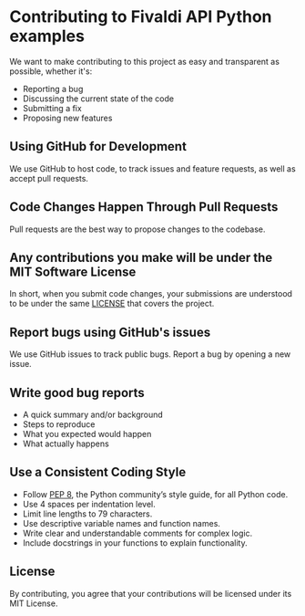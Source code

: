 # Contributing to Fivaldi API Python examples

We want to make contributing to this project as easy and transparent as possible, whether it's:

- Reporting a bug
- Discussing the current state of the code
- Submitting a fix
- Proposing new features

## Using GitHub for Development

We use GitHub to host code, to track issues and feature requests, as well as accept pull requests.

## Code Changes Happen Through Pull Requests

Pull requests are the best way to propose changes to the codebase.

## Any contributions you make will be under the MIT Software License

In short, when you submit code changes, your submissions are understood to be under the same [LICENSE](LICENSE) that covers the project.

## Report bugs using GitHub's issues

We use GitHub issues to track public bugs. Report a bug by opening a new issue.

## Write good bug reports

- A quick summary and/or background
- Steps to reproduce
- What you expected would happen
- What actually happens

## Use a Consistent Coding Style

* Follow [PEP 8](https://pep8.org/), the Python community’s style guide, for all Python code.
* Use 4 spaces per indentation level.
* Limit line lengths to 79 characters.
* Use descriptive variable names and function names.
* Write clear and understandable comments for complex logic.
* Include docstrings in your functions to explain functionality.

## License

By contributing, you agree that your contributions will be licensed under its MIT License.